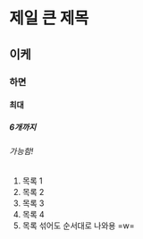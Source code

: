 # 제일 큰 제목
## 이케
### 하면
#### 최대
##### 6개까지
###### 가능함!

1. 목록 1
2. 목록 2
3. 목록 3
4. 목록 4
5. 목록 섞어도 순서대로 나와용 =w=
